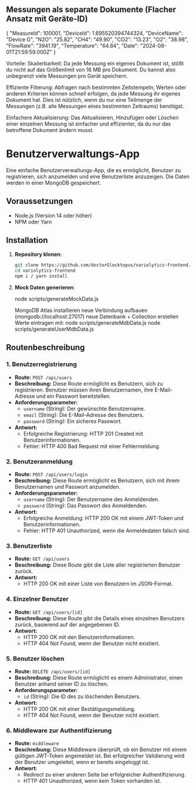## Messungen als separate Dokumente (Flacher Ansatz mit Geräte-ID)

{
  "MeasureId": 100001,
  "DeviceId": 1.695520394744324,
  "DeviceName": "Device G",
  "N2O": "25.82",
  "CH4": "49.90",
  "CO2": "13.23",
  "O2": "38.98",
  "FlowRate": "3941.19",
  "Temperature": "64.84",
  "Date": "2024-08-01T21:59:59.000Z"
}

Vorteile:
Skalierbarkeit:
Da jede Messung ein eigenes Dokument ist, stößt du nicht auf das Größenlimit von 16 MB pro Dokument. Du kannst also unbegrenzt viele Messungen pro Gerät speichern.

Effiziente Filterung:
Abfragen nach bestimmten Zeitstempeln, Werten oder anderen Kriterien können schnell erfolgen, da jede Messung ihr eigenes Dokument hat. Dies ist nützlich, wenn du nur eine Teilmenge der Messungen (z.B. alle Messungen eines bestimmten Zeitraums) benötigst.

Einfachere Aktualisierung:
Das Aktualisieren, Hinzufügen oder Löschen einer einzelnen Messung ist einfacher und effizienter, da du nur das betroffene Dokument ändern musst.

# Benutzerverwaltungs-App

Eine einfache Benutzerverwaltungs-App, die es ermöglicht, Benutzer zu registrieren, sich anzumelden und eine Benutzerliste anzuzeigen. Die Daten werden in einer MongoDB gespeichert.

## Voraussetzungen

- Node.js (Version 14 oder höher)
- NPM oder Yarn

## Installation

1. **Repository klonen**:

   ```bash
   git clone https://github.com/doctorGlocktopus/variolytics-frontend.git
   cd variolytics-frontend
   npm i / yarn install

2. **Mock Daten generieren**:
    
    node scripts/generateMockData.js

    MongoDB Atlas installieren
    neue Verbindung aufbauen (mongodb://localhost:27017)
    neue Datenbank + Collection erstellen
    Werte eintragen mit:
    node scripts/generateMdbData.js
    node scripts/generateUserMdbData.js
  

## Routenbeschreibung

### 1. Benutzerregistrierung
- **Route:** `POST /api/users`
- **Beschreibung:** Diese Route ermöglicht es Benutzern, sich zu registrieren. Benutzer müssen ihren Benutzernamen, ihre E-Mail-Adresse und ein Passwort bereitstellen.
- **Anforderungsparameter:**
  - `username` (String): Der gewünschte Benutzername.
  - `email` (String): Die E-Mail-Adresse des Benutzers.
  - `password` (String): Ein sicheres Passwort.
- **Antwort:**
  - Erfolgreiche Registrierung: HTTP 201 Created mit Benutzerinformationen.
  - Fehler: HTTP 400 Bad Request mit einer Fehlermeldung.

### 2. Benutzeranmeldung
- **Route:** `POST /api/users/login`
- **Beschreibung:** Diese Route ermöglicht es Benutzern, sich mit ihrem Benutzernamen und Passwort anzumelden.
- **Anforderungsparameter:**
  - `username` (String): Der Benutzername des Anmeldenden.
  - `password` (String): Das Passwort des Anmeldenden.
- **Antwort:**
  - Erfolgreiche Anmeldung: HTTP 200 OK mit einem JWT-Token und Benutzerinformationen.
  - Fehler: HTTP 401 Unauthorized, wenn die Anmeldedaten falsch sind.

### 3. Benutzerliste
- **Route:** `GET /api/users`
- **Beschreibung:** Diese Route gibt die Liste aller registrierten Benutzer zurück.
- **Antwort:**
  - HTTP 200 OK mit einer Liste von Benutzern im JSON-Format.

### 4. Einzelner Benutzer
- **Route:** `GET /api/users/[id]`
- **Beschreibung:** Diese Route gibt die Details eines einzelnen Benutzers zurück, basierend auf der angegebenen ID.
- **Antwort:**
  - HTTP 200 OK mit den Benutzerinformationen.
  - HTTP 404 Not Found, wenn der Benutzer nicht existiert.

### 5. Benutzer löschen
- **Route:** `DELETE /api/users/[id]`
- **Beschreibung:** Diese Route ermöglicht es einem Administrator, einen Benutzer anhand seiner ID zu löschen.
- **Anforderungsparameter:**
  - `id` (String): Die ID des zu löschenden Benutzers.
- **Antwort:**
  - HTTP 200 OK mit einer Bestätigungsmeldung.
  - HTTP 404 Not Found, wenn der Benutzer nicht existiert.

### 6. Middleware zur Authentifizierung
- **Route:** `middleware`
- **Beschreibung:** Diese Middleware überprüft, ob ein Benutzer mit einem gültigen JWT-Token angemeldet ist. Bei erfolgreicher Validierung wird der Benutzer umgeleitet, wenn er bereits eingeloggt ist.
- **Antwort:**
  - Redirect zu einer anderen Seite bei erfolgreicher Authentifizierung.
  - HTTP 401 Unauthorized, wenn kein Token vorhanden ist.
